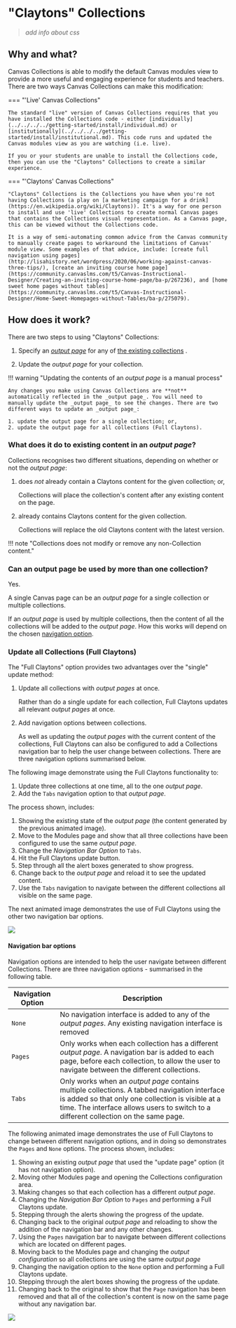 # "Claytons" Collections

> _add info about css_ 

## Why and what?

Canvas Collections is able to modify the default Canvas modules view to provide a more useful and engaging experience for students and teachers. There are two ways Canvas Collections can make this modification:

=== "'Live' Canvas Collections"

    The standard "live" version of Canvas Collections requires that you have installed the Collections code - either [individually](../../../../getting-started/install/individual.md) or [institutionally](../../../../getting-started/install/institutional.md). This code runs and updated the Canvas modules view as you are watching (i.e. live). 

    If you or your students are unable to install the Collections code, then you can use the "Claytons" Collections to create a similar experience.

=== "'Claytons' Canvas Collections"

    "Claytons" Collections is the Collections you have when you're not having Collections (a play on [a marketing campaign for a drink](https://en.wikipedia.org/wiki/Claytons)). It's a way for one person to install and use 'live' Collections to create normal Canvas pages that contains the Collections visual representation. As a Canvas page, this can be viewed without the Collections code.

    It is a way of semi-automating common advice from the Canvas community to manually create pages to workaround the limitations of Canvas' module view. Some examples of that advice, include: [create full navigation using pages](http://lisahistory.net/wordpress/2020/06/working-against-canvas-three-tips/), [create an inviting course home page](https://community.canvaslms.com/t5/Canvas-Instructional-Designer/Creating-an-inviting-course-home-page/ba-p/267236), and [home sweet home pages without tables](https://community.canvaslms.com/t5/Canvas-Instructional-Designer/Home-Sweet-Homepages-without-Tables/ba-p/275079).

## How does it work? 

There are two steps to using "Claytons" Collections:

1. Specify an  [_output page_](../../collections/existing-collections.md#output-page) for any of [the existing collections](../../collections/existing-collections.md) .

2. Update the _output page_ for your collection.

!!! warning "Updating the contents of an _output page_ is a manual process"

    Any changes you make using Canvas Collections are **not** automatically reflected in the _output page_. You will need to manually update the _output page_ to see the changes. There are two different ways to update an _output page_: 
    
    1. update the output page for a single collection; or, 
    2. update the output page for all collections (Full Claytons).

### What does it do to existing content in an _output page_?

Collections recognises two different situations, depending on whether or not the _output page_:

1. does _not_ already contain a Claytons content for the given collection; or,

    Collections will place the collection's content after any existing content on the page. 
2. already contains Claytons content for the given collection. 

    Collections will replace the old Claytons content with the latest version.

!!! note "Collections does not modify or remove any non-Collection content." 

### Can an output page be used by more than one collection?

Yes.

A single Canvas page can be an _output page_ for a single collection or multiple collections.

If an _output page_ is used by multiple collections, then the content of all the collections will be added to the _output page_. How this works will depend on the chosen [navigation option](../../collections/full-claytons.md#navigation-options).


### Update all Collections (Full Claytons)

The "Full Claytons" option provides two advantages over the "single" update method:

1. Update all collections with _output pages_ at once.

    Rather than do a single update for each collection, Full Claytons updates all relevant _output pages_ at once.
	
2. Add navigation options between collections.

    As well as updating the _output pages_ with the current content of the collections, Full Claytons can also be configured to add a Collections navigation bar to help the user change between collections. There are three navigation options summarised below.

The following image demonstrate using the Full Claytons functionality to: 

1. Update three collections at one time, all to the one _output page_.
2. Add the `Tabs` navigation option to that _output page_.

The process shown, includes:

1. Showing the existing state of the _output page_ (the content generated by the previous animated image).
2. Move to the Modules page and show that all three collections have been configured to use the same _output page_.
3. Change the _Navigation Bar Option_ to `Tabs`.
4. Hit the Full Claytons update button.
5. Step through all the alert boxes generated to show progress.
6. Change back to the _output page_ and reload it to see the updated content.
7. Use the `Tabs` navigation to navigate between the different collections all visible on the same page.

The next animated image demonstrates the use of Full Claytons using the other two navigation bar options.


![](pics/animatedFullClaytons.gif)

#### Navigation bar options

Navigation options are intended to help the user navigate between different Collections. There are three navigation options - summarised in the following table.

| Navigation Option | Description |
| --- | --- |
| `None` | No navigation interface is added to any of the _output pages_. Any existing navigation interface is removed |
| `Pages` | Only works when each collection has a different _output page_. A navigation bar is added to each page, before each collection, to allow the user to navigate between the different collections. |
| `Tabs` | Only works when an _output page_ contains multiple collections. A tabbed navigation interface is added so that only one collection is visible at a time. The interface allows users to switch to a different collection on the same page. |

The following animated image demonstrates the use of Full Claytons to change between different navigation options, and in doing so demonstrates the `Pages` and `None` options. The process shown, includes:

1. Showing an existing _output page_ that used the "update page" option (it has not navigation option).
2. Moving other Modules page and opening the Collections configuration area.
3. Making changes so that each collection has a different _output page_.
4. Changing the _Navigation Bar Option_ to `Pages` and performing a Full Claytons update.
5. Stepping through the alerts showing the progress of the update.
6. Changing back to the original _output page_ and reloading to show the addition of the navigation bar and any other changes.
7. Using the `Pages` navigation bar to navigate between different collections which are located on different pages.
8. Moving back to the Modules page and changing the _output configuration_ so all collections are using the same _output page_
9. Changing the navigation option to the `None` option and performing a Full Claytons update.
10. Stepping through the alert boxes showing the progress of the update.
11. Changing back to the original to show that the `Page` navigation has been removed and that all of the collection's content is now on the same page without any navigation bar.

![](pics/animatedPagesNone.gif)